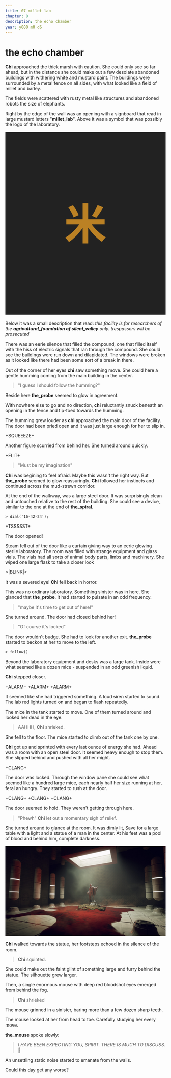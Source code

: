 ```yaml
---
title: 07 millet lab
chapter: 8  
description: the echo chamber
year: y000 m0 d6 
---
```


# the echo chamber

**Chi** approached the thick marsh with caution. She could only see so far ahead, but in the distance she could make out a few desolate abandoned buildings with withering white and mustard paint. The buildings were surrounded by a metal fence on all sides, with what looked like a field of millet and barley.

The fields were scattered with rusty metal like structures and abandoned robots the size of elephants. 

Right by the edge of the wall was an opening with a signboard that read in large mustard letters "**millet_lab**". Above it was a symbol that was possibly the logo of the laboratory.

![millet lab logo](./millet_lab.png)

Below it was a small description that read:
*this facility is for researchers of the **agricultural_foundation of silent_valley** only. trespassers will be prosecuted*

There was an eerie silence that filled the compound, one that filled itself with the hiss of electric signals that ran through the compound. She could see the buildings were run down and dilapidated. The windows were broken as it looked like there had been some sort of a break in there.

Out of the corner of her eyes **chi** saw something move. She could here a gentle humming coming from the main building in the center. 

> "I guess I should follow the humming?"

Beside here **the_probe** seemed to glow in agreement.

With nowhere else to go and no direction, **chi** reluctantly snuck beneath an opening in the fence and tip-toed towards the humming.

The humming grew louder as **chi** approached the main door of the facility. The door had been pried open and it was just large enough for her to slip in.

+SQUEEEZE+

Another figure scurried from behind her. She turned around quickly.

+FLIT+

> "Must be my imagination"

**Chi** was begining to feel afraid. Maybe this wasn't the right way. But **the_probe** seemed to glow reassuringly. **Chi** followed her instincts and continued across the mud-strewn corridor.

At the end of the walkway, was a large steel door. It was surprisingly clean and untouched relative to the rest of the building. She could see a device, similar to the one at the end of **the_spiral**.

```
> dial('16-42-24');
```

+TSSSSST+

The door opened!

Steam fell out of the door like a curtain giving way to an eerie glowing sterile laboratory. The room was filled with strange equipment and glass vials. The vials had all sorts of animal body parts, limbs and machinery. She wiped one large flask to take a closer look

<|BLINK|>

It was a severed eye! **Chi** fell back in horror.

This was no ordinary laboratory. Something sinister was in here. She glanced that **the_probe**. It had started to pulsate in an odd frequency.

> "maybe it's time to get out of here!"

She turned around. The door had closed behind her!

> "Of course it's locked"

The door wouldn't budge. She had to look for another exit. **the_probe** started to beckon at her to move to the left.

```
> follow()
```

Beyond the laboratory equipment and desks was a large tank. Inside were what seemed like a dozen mice - suspended in an odd greenish liquid. 

**Chi** stepped closer.

+ALARM+
+ALARM+
+ALARM+

It seemed like she had triggered something. A loud siren started to sound. The lab red lights turned on and began to flash repeatedly.

The mice in the tank started to move. One of them turned around and looked her dead in the eye.

>AAHHH, **Chi** shrieked.

She fell to the floor. The mice started to climb out of the tank one by one.

**Chi** got up and sprinted with every last ounce of energy she had. Ahead was a room with an open steel door. It seemed heavy enough to stop them. She slipped behind and pushed with all her might.

+CLANG+ 

The door was locked. Through the window pane she could see what seemed like a hundred large mice, each nearly half her size running at her, feral an hungry. They started to rush at the door.

+CLANG+
+CLANG+
+CLANG+

The door seemed to hold. They weren't getting through here.

> "Phewh" **Chi** let out a momentary sigh of relief. 

She turned around to glance at the room. It was dimly lit, Save for a large table with a light and a statue of a man in the center. At his feet was a pool of blood and behind him, complete darkness.

![illustration by Christian Hagerman](./hagerman.jpg)


**Chi** walked towards the statue, her footsteps echoed in the silence of the room.

> **Chi** squinted.

She could make out the faint glint of something large and furry behind the statue. The silhouette grew larger.

Then, a single enormous mouse with deep red bloodshot eyes emerged from behind the fog.

> **Chi** shrieked

The mouse grinned in a sinister, baring more than a few dozen sharp teeth.

The mouse looked at her from head to toe. Carefully studying her every move.

**the_mouse** spoke slowly:

> *I HAVE BEEN EXPECTING YOU, SPIRIT. THERE IS MUCH TO DISCUSS.* 🐁

An unsettling static noise started to emanate from the walls.

Could this day get any worse?